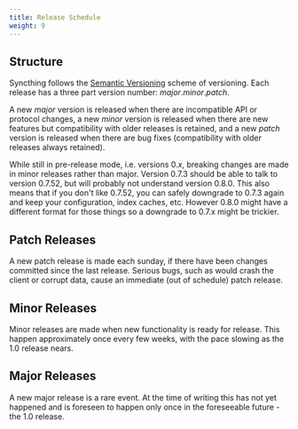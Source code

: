 ```yaml
---
title: Release Schedule
weight: 9
---
```


## Structure

Syncthing follows the [Semantic Versioning](http://semver.org/) scheme of versioning. Each release has a three part version number: *major*.*minor*.*patch*.

A new *major* version is released when there are incompatible API or protocol changes, a new *minor* version is released when there are new features but compatibility with older releases is retained, and a new *patch* version is released when there are bug fixes (compatibility with older releases always retained).

While still in pre-release mode, i.e. versions 0.*x*, breaking changes are made in minor releases rather than major. Version 0.7.3 should be able to talk to version 0.7.52, but will probably not understand version 0.8.0. This also means that if you don't like 0.7.52, you can safely downgrade to 0.7.3 again and keep your configuration, index caches, etc. However 0.8.0 might have a different format for those things so a downgrade to 0.7.x might be trickier.

## Patch Releases

A new patch release is made each sunday, if there have been changes committed since the last release. Serious bugs, such as would crash the client or corrupt data, cause an immediate (out of schedule) patch release.

## Minor Releases

Minor releases are made when new functionality is ready for release. This happen approximately once every few weeks, with the pace slowing as the 1.0 release nears.

## Major Releases

A new major release is a rare event. At the time of writing this has not yet happened and is foreseen to happen only once in the foreseeable future - the 1.0 release.

